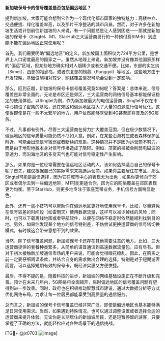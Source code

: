 **新加坡保号卡的信号覆盖是否包括偏远地区？**

提到新加坡，大家可能会想到它作为一个现代化都市国家的独特魅力：高楼林立、交通便捷、绿化覆盖率高，以及那片干净整洁的城市风景。然而，对于许多在新加坡生活或计划前往新加坡的人来说，有一个问题总是让人感到困惑——那就是新加坡的保号卡（Singtel、M1、StarHub三大运营商发行的一种预付费SIM卡）到底能不能在偏远地区正常使用呢？

首先，我们需要明确“偏远地区”的定义。新加坡国土面积仅为724平方公里，是世界上人口密度最高的国家之一。虽然从地理上来说，新加坡并没有像其他国家那样的“偏远”区域，但某些地方确实相对人烟稀少或者交通不便。比如，东部的实乞纳（Simei）、西部的裕廊岛，或者东北部的榜鹅（Punggol）等地区，这些地方由于开发较晚，基础设施相对较少，网络覆盖情况可能会受到一定影响。

那么，回到正题，新加坡的保号卡信号覆盖究竟如何呢？答案是：总体来说，信号覆盖是非常全面的。无论是市区还是郊区，三大运营商的网络信号基本都能保证稳定的使用体验。以Singtel为例，作为新加坡最大的电信运营商，Singtel不仅在市中心铺设了密集的基站，还在郊区和偏远地区投入了大量的资源进行信号优化。这使得即使是在一些不太繁华的地方，用户依然能够享受到4G甚至即将普及的5G服务。

不过，凡事都有例外。尽管三大运营商在努力扩大覆盖范围，但在极少数情况下，偏远地区的信号质量可能仍然不尽如人意。例如，在某些沿海村庄或者森林保护区附近，可能会出现信号微弱或者断续的现象。这种情况并不是因为运营商不努力，而是由于地形地貌本身对信号传播造成了阻碍。例如，茂密的植被会削弱电磁波的穿透力，而沿海地区的多变天气也可能对信号稳定性产生影响。

那么，如果你是一位经常需要在偏远地区活动的人，该如何选择适合自己的保号卡呢？首先，建议根据自己的实际需求来挑选运营商。如果你主要居住在市区，那么Singtel可能是最佳选择，因为它在城市中心的表现尤为出色；如果你更倾向于郊区或者偶尔去到一些偏远地带，M1可能更适合你，因为它的网络覆盖在郊区表现更为均衡。至于StarHub，则更多地专注于家庭宽带业务，手机信号方面稍显逊色。

此外，还有一些小技巧可以帮助你在偏远地区更好地使用保号卡。比如，尽量避免在信号较差的时间段（如雷雨天）使用数据流量，这样可以减少掉线的风险；同时，也可以下载离线地图或者导航软件，以便在网络不稳定时依然能顺利找到目的地。另外，如果你发现某个地方的信号特别差，不妨尝试更换运营商的信号塔切换模式，有时候这会带来意想不到的效果。

当然，除了信号覆盖问题，新加坡保号卡还存在其他需要注意的地方。比如，三大运营商提供的套餐种类繁多，从简单的语音通话到高速数据流量包，应有尽有。但对于初次接触新加坡通信市场的用户来说，可能会觉得眼花缭乱。因此，在购买之前一定要仔细阅读条款，并结合自身的需求做出合理的选择。特别是对于短期游客而言，可以选择短期有效的保号卡，既经济实惠又方便快捷。

最后，不得不提的是，随着科技的进步，新加坡的网络基础设施正在不断升级和完善。预计在未来几年内，5G网络将全面铺开，届时偏远地区的信号覆盖问题有望得到进一步改善。同时，政府也在积极推动智慧城市建设，通过大数据分析等方式优化网络布局，力求让每一位居民都能享受到高质量的通信服务。

总而言之，新加坡的保号卡信号覆盖已经非常广泛，即使是偏远地区也基本能够满足日常使用需求。当然，如果遇到特殊情况，也可以通过调整设置或者选择合适的运营商来提升体验。无论你是长期居住的新加坡居民，还是短暂停留的游客，只要掌握了正确的方法，就能轻松应对各种场景下的通信挑战。

[TG💪+ @jx0703 ![Image](https://github.com/user-attachments/assets/dbca1d08-cadb-493c-b0ec-ad6f7a83f270)]